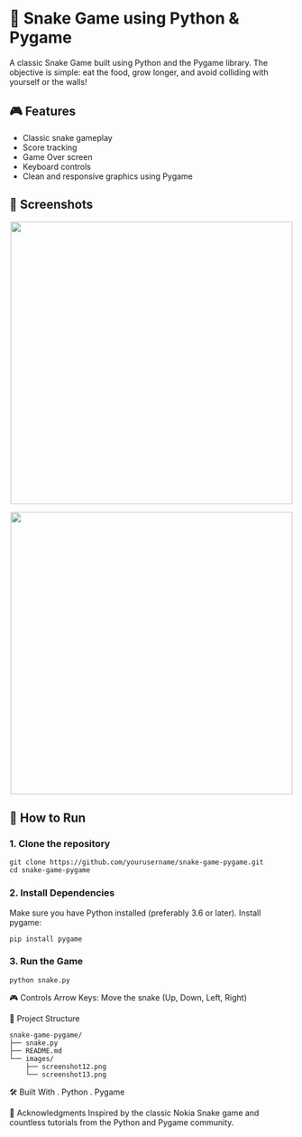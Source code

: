 # 🐍 Snake Game using Python & Pygame

A classic Snake Game built using Python and the Pygame library. The objective is simple: eat the food, grow longer, and avoid colliding with yourself or the walls!

## 🎮 Features

- Classic snake gameplay
- Score tracking
- Game Over screen
- Keyboard controls
- Clean and responsive graphics using Pygame

## 📸 Screenshots

<p align="center">
  <img src="images/screenshot11.png" width="500"/>
</p>

<p align="center">
  <img src="images/snake_game_2.png" width="500"/>
</p>

## 🚀 How to Run

### 1. Clone the repository

```
git clone https://github.com/yourusername/snake-game-pygame.git
cd snake-game-pygame
```

### 2. Install Dependencies
Make sure you have Python installed (preferably 3.6 or later).
Install pygame:

```
pip install pygame
```

### 3. Run the Game

```
python snake.py
```

🎮 Controls
Arrow Keys: Move the snake (Up, Down, Left, Right)


📁 Project Structure
```
snake-game-pygame/
├── snake.py
├── README.md
└── images/
    ├── screenshot12.png
    └── screenshot13.png
```


🛠️ Built With
. Python
. Pygame


🙌 Acknowledgments
Inspired by the classic Nokia Snake game and countless tutorials from the Python and Pygame community.

